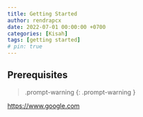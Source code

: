 ```yaml
---
title: Getting Started
author: rendrapcx
date: 2022-07-01 00:00:00 +0700
categories: [Kisah]
tags: [getting started]
# pin: true
---
```


## Prerequisites

> .prompt-warning
{: .prompt-warning }

<https://www.google.com>